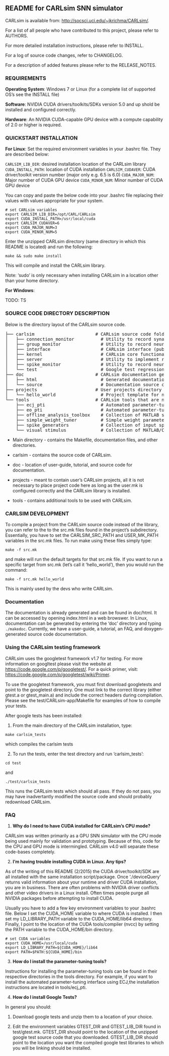 README for CARLsim SNN simulator
-------------------------------------------------------------------------------

CARLsim is available from: http://socsci.uci.edu/~jkrichma/CARLsim/.

For a list of all people who have contributed to this project, please refer to 
AUTHORS.

For more detailed installation instructions, please refer to INSTALL.

For a log of source code changes, refer to CHANGELOG.

For a description of added features please refer to the RELEASE_NOTES.

### REQUIREMENTS
**Operating System**: Windows 7 or Linux (for a complete list of supported OS’s
see the INSTALL file)

**Software**: NVIDIA CUDA drivers/toolkits/SDKs version 5.0 and up shold be installed and
configured correctly.

**Hardware**: An NVIDIA CUDA-capable GPU device with a compute capability of 2.0
or higher is required.

### QUICKSTART INSTALLATION
**For Linux**:
Set the required environment variables in your .bashrc file. They are described
below:

`CARLSIM_LIB_DIR`: desired installation location of the CARLsim library
`CUDA_INSTALL_PATH`:  location of CUDA installation
`CARLSIM_CUDAVER`: CUDA driver/toolkit version number (major only e.g. 6.5 is 6.0)
`CUDA_MAJOR_NUM`: Major number of CUDA GPU device
`CUDA_MINOR_NUM`: Minor number of CUDA GPU device

You can copy and paste the below code into your .bashrc file replacing their
values with values appropriate for your system.

```
# set CARLsim variables
export CARLSIM_LIB_DIR=/opt/CARL/CARLsim
export CUDA_INSTALL_PATH=/usr/local/cuda
export CARLSIM_CUDAVER=6
export CUDA_MAJOR_NUM=3
export CUDA_MINOR_NUM=5
```

Enter the unzipped CARLsim directory (same directory in which this README is
located) and run the following:

```
make && sudo make install
```

This will compile and install the CARLsim library.

Note: ‘sudo’ is only necessary when installing CARLsim in a location other than
your home directory.

**For Windows**:

TODO: TS


### SOURCE CODE DIRECTORY DESCRIPTION
Below is the directory layout of the CARLsim source code.

<pre>
├── carlsim                       # CARLsim source code folder
│   ├── connection_monitor          # Utility to record synaptic data
│   ├── group_monitor               # Utility to record neuron group data
│   ├── interface                   # CARLsim interface (public user interface)
│   ├── kernel                      # CARLsim core functionality
│   ├── server                      # Utility to implement real-time server functionality
│   ├── spike_monitor               # Utility to record neuron spike data
│   └── test                        # Google test regression suite tests
├── doc                           # CARLsim documentation generation folder
│   ├── html                        # Generated documentation in html
│   └── source                      # Documentation source code
├── projects                      # User projects directory
│   └── hello_world                 # Project template for new users
└── tools                         # CARLsim tools that are not built-in
    ├── ecj_pti                     # Automated parameter-tuning interface using ECJ
    ├── eo_pti                      # Automated parameter-tuning interface using EO (deprecated)
    ├── offline_analysis_toolbox    # Collection of MATLAB scripts for data analysis
    ├── simple_weight_tuner         # Simple weight parameter-tuning tool
    ├── spike_generators            # Collection of input spike generation tools
    └── visual_stimulus             # Collection of MATLAB/CARLsim tools for visual stimuli
</pre>


* Main directory - contains the Makefile, documentation files, and other
directories.

* carlsim - contains the source code of CARLsim.

* doc - location of user-guide, tutorial, and source code for documentation.

* projects - meant to contain user’s CARLsim projects, all it is not
necessary to place project code here as long as the user.mk is configured
correctly and the CARLsim library is installed.

* tools - contains additional tools to be used with CARLsim.

### CARLSIM DEVELOPMENT
To compile a project from the CARLsim source code instead of the library, you
can refer to the to the src.mk files found in the project’s subdirectory.
Essentially, you have to set the CARLSIM_SRC_PATH and USER_MK_PATH variables
in the src.mk files. To run make using these files simply type:

```
make -f src.mk

```

and make will run the default targets for that src.mk file. If you want to
run a specific target from src.mk (let’s call it ‘hello_world’), then you would
run the command:

```
make -f src.mk hello_world
```
This is mainly used by the devs who write CARLsim.

### Documentation
The documentation is already generated and can be found in doc/html. It can be
accessed by opening index.html in a web browswer. In Linux, documentation
can be generated by entering the ‘doc’ directory and typing `./makedoc`.
Currently, we have a user-guide, a tutorial, an FAQ, and doxygen-generated
source code documentation.

### Using the CARLsim testing framework
CARLsim uses the googletest framework v1.7 for testing. For more information
on googltest please visit the website at https://code.google.com/p/googletest/.
For a quick primer, visit: https://code.google.com/p/googletest/wiki/Primer.

To use the googletest framework, you must first download googletests and
point to the googletest directory. One must link to the correct library (either
gtest.a or gtest_main.a) and include the correct headers during compilation.
Please see the test/CARLsim-app/Makefile for examples of how to compile your
tests.

After google tests has been installed:

1) From the main directory of the CARLsim installation, type:

```
make carlsim_tests
```

which compiles the carlsim tests

2) To run the tests, enter the test directory and run ‘carlsim_tests’:

```
cd test

```
and

```
./test/carlsim_tests
```

This runs the CARLsim tests which should all pass. If they do not pass,
you may have inadvertantly modified the source code and should probably
redownload CARLsim.


### FAQ
1. **Why do I need to have CUDA installed for CARLsim’s CPU mode?**

CARLsim was written primarily as a GPU SNN simulator with the CPU mode being
used mainly for validation and prototyping. Because of this, code for the CPU
and GPU mode is intermingled. CARLsim v4.0 will separate these code-bases
completely.

2. **I’m having trouble installing CUDA in Linux. Any tips?**

As of the writing of this README (2/2015) the CUDA driver/toolkit/SDK are all
installed with the same installation script/package.  Once ‘./deviceQuery’
returns valid information about your runtime and driver CUDA installation, you
are in business. There are often problems with NVIDIA driver conflicts and
other video drivers in a Linux install. Often times people purge all NVIDIA
packages before attempting to install CUDA.

Usually you have to add a few key environment variables to your .bashrc file.
Below I set the CUDA_HOME variable to where CUDA is installed. I then set my
LD_LIBRARY_PATH variable to the CUDA_HOME/lib64 directory. Finally, I point to
the location of the CUDA tools/compiler (nvcc) by setting the PATH variable to
the CUDA_HOME/bin directory.

```
# set CUDA variables
export CUDA_HOME=/usr/local/cuda
export LD_LIBRARY_PATH=${CUDA_HOME}/lib64
export PATH=$PATH:${CUDA_HOME}/bin
```

3. **How do I install the parameter-tuning tools?**

Instructions for installing the parameter-tuning tools can be found in their
respective directories in the tools directory. For example, if you want to
install the automated parameter-tuning interface using ECJ,the installation
instructions are located in tools/ecj_pti.

4. **How do I install Google Tests?**

In general you should:

1)  Download google tests and unzip them to a location of your choice.

2)  Edit the environment variables GTEST_DIR and GTEST_LIB_DIR
    found in test/gtest.mk. GTEST_DIR should point to the location of the
    unzipped google test source code that you  downloaded. GTEST_LIB_DIR
    should point to the location you want the compiled google test libraries
    to which you will be linking should be installed.

